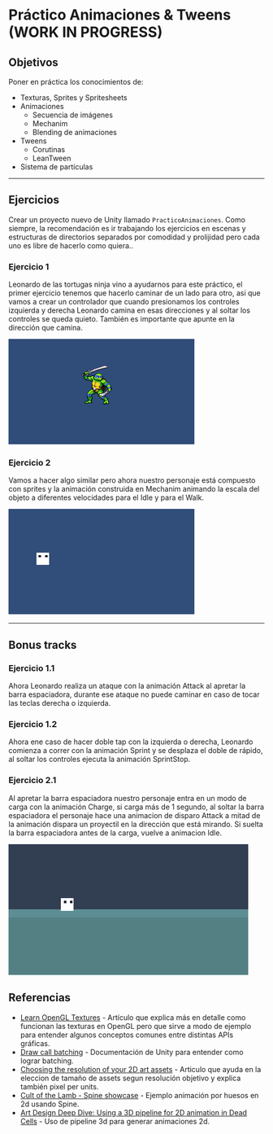# Práctico Animaciones & Tweens (WORK IN PROGRESS)

## Objetivos

Poner en práctica los conocimientos de:

* Texturas, Sprites y Spritesheets
* Animaciones
  - Secuencia de imágenes
  - Mechanim
  - Blending de animaciones
* Tweens
  - Corutinas
  - LeanTween
* Sistema de partículas

--- 

## Ejercicios

Crear un proyecto nuevo de Unity llamado `PracticoAnimaciones`. Como siempre, la recomendación es ir trabajando los ejercicios en escenas y estructuras de directorios separados por comodidad y prolijidad pero cada uno es libre de hacerlo como quiera..

### Ejercicio 1

Leonardo de las tortugas ninja vino a ayudarnos para este práctico, el primer ejercicio tenemos que hacerlo caminar de un lado para otro, asi que vamos a crear un controlador que cuando presionamos los controles izquierda y derecha Leonardo camina en esas direcciones y al soltar los controles se queda quieto. También es importante que apunte en la dirección que camina.

![Ejemplo de ejercicio1](images/ejercicio1.gif)

### Ejercicio 2

Vamos a hacer algo similar pero ahora nuestro personaje está compuesto con sprites y la animación construida en Mechanim animando la escala del objeto a diferentes velocidades para el Idle y para el Walk.

![Ejemplo de ejercicio1](images/ejercicio2.gif)

---

## Bonus tracks

### Ejercicio 1.1

Ahora Leonardo realiza un ataque con la animación Attack al apretar la barra espaciadora, durante ese ataque no puede caminar en caso de tocar las teclas derecha o izquierda.

### Ejercicio 1.2

Ahora ene caso de hacer doble tap con la izquierda o derecha, Leonardo comienza a correr con la animación Sprint y se desplaza el doble de rápido, al soltar los controles ejecuta la animación SprintStop.

### Ejercicio 2.1

Al apretar la barra espaciadora nuestro personaje entra en un modo de carga con la animación Charge, si carga más de 1 segundo, al soltar la barra espaciadora el personaje hace una animacion de disparo Attack a mitad de la animación dispara un proyectil en la dirección que está mirando. Si suelta la barra espaciadora antes de la carga, vuelve a animacion Idle. 

![Ejemplo de ejercicio1](images/ejercicio2_1.gif)

## Referencias

* [Learn OpenGL Textures](https://learnopengl.com/Getting-started/Textures) - Artículo que explica más en detalle como funcionan las texturas en OpenGL pero que sirve a modo de ejemplo para entender algunos conceptos comunes entre distintas APIs gráficas.
* [Draw call batching](https://docs.unity3d.com/Manual/DrawCallBatching.html) - Documentación de Unity para entender como lograr batching.
* [Choosing the resolution of your 2D art assets](https://blog.unity.com/engine-platform/choosing-the-resolution-of-your-2d-art-assets) - Articulo que ayuda en la eleccion de tamaño de assets segun resolución objetivo y explica también pixel per units.
* [Cult of the Lamb - Spine showcase](https://www.youtube.com/watch?v=M4J6LAmsV7A) - Ejemplo animación por huesos en 2d usando Spine.
* [Art Design Deep Dive: Using a 3D pipeline for 2D animation in Dead Cells](https://www.gamedeveloper.com/production/art-design-deep-dive-using-a-3d-pipeline-for-2d-animation-in-i-dead-cells-i-) - Uso de pipeline 3d para generar animaciones 2d.